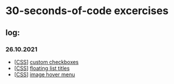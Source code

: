 # 30-seconds-of-code excercises

## log:

### 26.10.2021

- [[CSS](/css)] [custom checkboxes](/css/custom-checkbox)
- [[CSS](/css)] [floating list titles](/css/floating-list-titles)
- [[CSS](/css)] [image hover menu](/css/image-hover-menu)